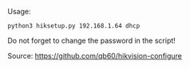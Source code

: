 Usage:

```
python3 hiksetup.py 192.168.1.64 dhcp
```

Do not forget to change the password in the script!







Source: https://github.com/qb60/hikvision-configure
